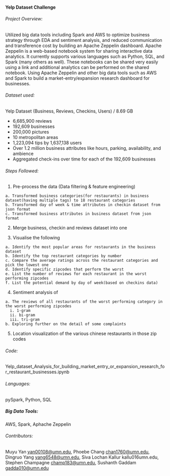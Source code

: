 #### Yelp Dataset Challenge ####

###### Project Overview:
Utilized big data tools including Spark and AWS to optimize business strategy through EDA and sentiment analysis, and reduced communication and transference cost by building an Apache Zeppelin dashboard.
Apache Zeppelin is a web-based notebook system for sharing interactive data analytics. It currently supports various languages such as Python, SQL, and Spark (many others as well). These notebooks can be shared very easily using a link and additional analytics can be performed on the shared notebook. Using Apache Zeppelin and other big data tools such as AWS and Spark to build a market-entry/expansion research dashboard for businesses.

###### Dataset used:
Yelp Dataset (Business, Reviews, Checkins, Users) / 8.69 GB
- 6,685,900 reviews
- 192,609 businesses
- 200,000 pictures
- 10 metropolitan areas
- 1,223,094 tips by 1,637,138 users
- Over 1.2 million business attributes like hours, parking, availability, and ambience
- Aggregated check-ins over time for each of the 192,609 businesses

###### Steps Followed:
  1. Pre-process the data (Data filtering & feature engineering)
  
    a. Transformed business categories(for restaurants) in business dataset(having multiple tags) to 18 restaurant categories
    b. Transformed day of week & time attributes in checkin dataset from json format
    c. Transformed business attributes in business dataset from json format
    
  2. Merge business, checkin and reviews dataset into one

  3. Visualise the following
  
    a. Identify the most popular areas for restaurants in the business dataset
    b. Identify the top restaurant categories by number
    c. Compare the average ratings across the restaurant categories and pick the lowest one
    d. Identify specific zipcodes that perform the worst
    e. List the number of reviews for each restaurant in the worst performing zipcodes 
    f. List the potential demand by day of week(based on checkins data)

  4. Sentiment analysis of 
  
    a. The reviews of all restaurants of the worst performing category in the worst performing zipcodes
      i. 1-gram
      ii. bi-gram
      iii. tri-gram
    b. Exploring further on the detail of some complaints
    
  5. Location visualization of the various chinese restaurants in those zip codes
  
###### Code: 
Yelp_dataset_Analysis_for_building_market_entry_or_expansion_research_for_restaurant_businesses.ipynb
###### Languages: 
pySpark, Python, SQL

##### Big Data Tools:
AWS, Spark, Aphache Zeppelin

###### Contributors: 
Muyu Yan yan00108@umn.edu, Phoebe Chang chan1760@umn.edu, Dingruo Yang yang6548@umn.edu, Siva Lochan Kallur kallu016umn.edu, Stephen Champagne champ183@umn.edu, Sushanth Gaddam gadda010@umn.edu
